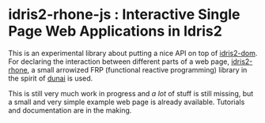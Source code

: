 # idris2-rhone-js : Interactive Single Page Web Applications in Idris2

This is an experimental library about putting a nice API on top
of [idris2-dom](https://github.com/stefan-hoeck/idris2-dom).
For declaring the interaction between different parts of
a web page, [idris2-rhone](https://github.com/stefan-hoeck/idris2-rhone),
a small arrowized FRP (functional reactive programming) library
in the spirit of [dunai](https://hackage.haskell.org/package/dunai)
is used.

This is still very much work in progress and *a lot* of stuff
is still missing, but a small and very simple example web page
is already available. Tutorials and documentation are in the making.
